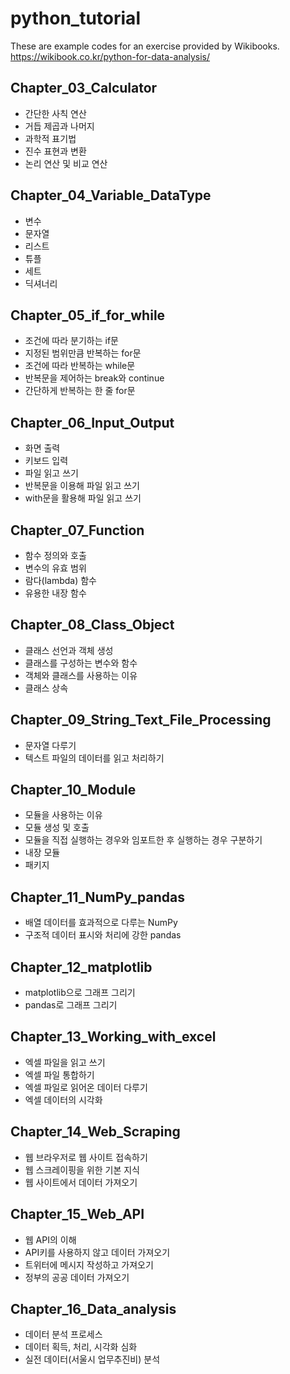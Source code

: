 # python_tutorial

These are example codes for an exercise provided by Wikibooks. <br/>
https://wikibook.co.kr/python-for-data-analysis/

## Chapter_03_Calculator

* 간단한 사칙 연산
* 거듭 제곱과 나머지
* 과학적 표기법
* 진수 표현과 변환
* 논리 연산 및 비교 연산


## Chapter_04_Variable_DataType
* 변수
* 문자열
* 리스트
* 튜플
* 세트
* 딕셔너리

## Chapter_05_if_for_while
* 조건에 따라 분기하는 if문
* 지정된 범위만큼 반복하는 for문
* 조건에 따라 반복하는 while문
* 반복문을 제어하는 break와 continue
* 간단하게 반복하는 한 줄 for문

## Chapter_06_Input_Output
* 화면 출력
* 키보드 입력
* 파일 읽고 쓰기
* 반복문을 이용해 파일 읽고 쓰기
* with문을 활용해 파일 읽고 쓰기

## Chapter_07_Function
* 함수 정의와 호출
* 변수의 유효 범위
* 람다(lambda) 함수
* 유용한 내장 함수

## Chapter_08_Class_Object
* 클래스 선언과 객체 생성
* 클래스를 구성하는 변수와 함수
* 객체와 클래스를 사용하는 이유
* 클래스 상속

## Chapter_09_String_Text_File_Processing
* 문자열 다루기
* 텍스트 파일의 데이터를 읽고 처리하기

## Chapter_10_Module
* 모듈을 사용하는 이유
* 모듈 생성 및 호출
* 모듈을 직접 실행하는 경우와 임포트한 후 실행하는 경우 구분하기
* 내장 모듈
* 패키지

## Chapter_11_NumPy_pandas
* 배열 데이터를 효과적으로 다루는 NumPy
* 구조적 데이터 표시와 처리에 강한 pandas

## Chapter_12_matplotlib
* matplotlib으로 그래프 그리기
* pandas로 그래프 그리기

## Chapter_13_Working_with_excel
* 엑셀 파일을 읽고 쓰기
* 엑셀 파일 통합하기
* 엑셀 파일로 읽어온 데이터 다루기
* 엑셀 데이터의 시각화

## Chapter_14_Web_Scraping
* 웹 브라우저로 웹 사이트 접속하기
* 웹 스크레이핑을 위한 기본 지식
* 웹 사이트에서 데이터 가져오기

## Chapter_15_Web_API
* 웹 API의 이해
* API키를 사용하지 않고 데이터 가져오기
* 트위터에 메시지 작성하고 가져오기
* 정부의 공공 데이터 가져오기

## Chapter_16_Data_analysis
* 데이터 분석 프로세스
* 데이터 획득, 처리, 시각화 심화
* 실전 데이터(서울시 업무추진비) 분석
